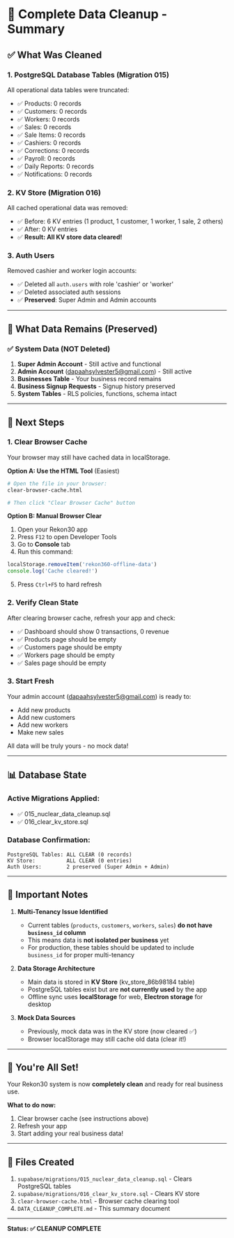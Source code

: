 # 🧹 Complete Data Cleanup - Summary

## ✅ What Was Cleaned

### 1. **PostgreSQL Database Tables** (Migration 015)
All operational data tables were truncated:
- ✅ Products: 0 records
- ✅ Customers: 0 records
- ✅ Workers: 0 records
- ✅ Sales: 0 records
- ✅ Sale Items: 0 records
- ✅ Cashiers: 0 records
- ✅ Corrections: 0 records
- ✅ Payroll: 0 records
- ✅ Daily Reports: 0 records
- ✅ Notifications: 0 records

### 2. **KV Store** (Migration 016)
All cached operational data was removed:
- ✅ Before: 6 KV entries (1 product, 1 customer, 1 worker, 1 sale, 2 others)
- ✅ After: 0 KV entries
- ✅ **Result: All KV store data cleared!**

### 3. **Auth Users**
Removed cashier and worker login accounts:
- ✅ Deleted all `auth.users` with role 'cashier' or 'worker'
- ✅ Deleted associated auth sessions
- ✅ **Preserved**: Super Admin and Admin accounts

---

## 🎯 What Data Remains (Preserved)

### ✅ System Data (NOT Deleted)
1. **Super Admin Account** - Still active and functional
2. **Admin Account** (dapaahsylvester5@gmail.com) - Still active
3. **Businesses Table** - Your business record remains
4. **Business Signup Requests** - Signup history preserved
5. **System Tables** - RLS policies, functions, schema intact

---

## 🔄 Next Steps

### 1. **Clear Browser Cache**
Your browser may still have cached data in localStorage.

**Option A: Use the HTML Tool** (Easiest)
```bash
# Open the file in your browser:
clear-browser-cache.html

# Then click "Clear Browser Cache" button
```

**Option B: Manual Browser Clear**
1. Open your Rekon30 app
2. Press `F12` to open Developer Tools
3. Go to **Console** tab
4. Run this command:
```javascript
localStorage.removeItem('rekon360-offline-data')
console.log('Cache cleared!')
```
5. Press `Ctrl+F5` to hard refresh

### 2. **Verify Clean State**
After clearing browser cache, refresh your app and check:
- ✅ Dashboard should show 0 transactions, 0 revenue
- ✅ Products page should be empty
- ✅ Customers page should be empty
- ✅ Workers page should be empty
- ✅ Sales page should be empty

### 3. **Start Fresh**
Your admin account (dapaahsylvester5@gmail.com) is ready to:
- Add new products
- Add new customers
- Add new workers
- Make new sales

All data will be truly yours - no mock data!

---

## 📊 Database State

### Active Migrations Applied:
- ✅ 015_nuclear_data_cleanup.sql
- ✅ 016_clear_kv_store.sql

### Database Confirmation:
```
PostgreSQL Tables: ALL CLEAR (0 records)
KV Store:          ALL CLEAR (0 entries)
Auth Users:        2 preserved (Super Admin + Admin)
```

---

## 🚨 Important Notes

1. **Multi-Tenancy Issue Identified**
   - Current tables (`products`, `customers`, `workers`, `sales`) **do not have `business_id` column**
   - This means data is **not isolated per business** yet
   - For production, these tables should be updated to include `business_id` for proper multi-tenancy

2. **Data Storage Architecture**
   - Main data is stored in **KV Store** (kv_store_86b98184 table)
   - PostgreSQL tables exist but are **not currently used** by the app
   - Offline sync uses **localStorage** for web, **Electron storage** for desktop

3. **Mock Data Sources**
   - Previously, mock data was in the KV store (now cleared ✅)
   - Browser localStorage may still cache old data (clear it!)

---

## 🎉 You're All Set!

Your Rekon30 system is now **completely clean** and ready for real business use. 

**What to do now:**
1. Clear browser cache (see instructions above)
2. Refresh your app
3. Start adding your real business data!

---

## 📝 Files Created

1. `supabase/migrations/015_nuclear_data_cleanup.sql` - Clears PostgreSQL tables
2. `supabase/migrations/016_clear_kv_store.sql` - Clears KV store
3. `clear-browser-cache.html` - Browser cache clearing tool
4. `DATA_CLEANUP_COMPLETE.md` - This summary document

---

**Status: ✅ CLEANUP COMPLETE**

